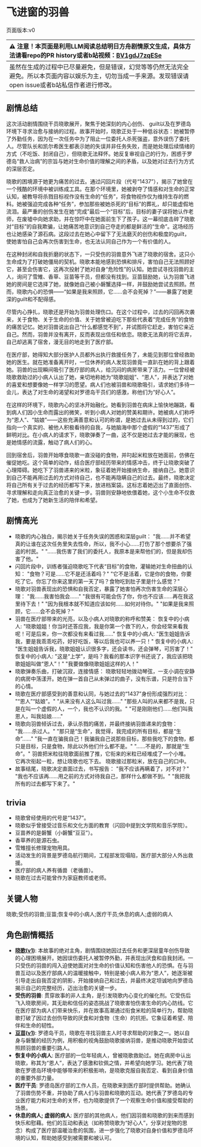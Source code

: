 # 飞进窗的羽兽
页面版本:v0
 

| :warning: 注意！本页面是利用LLM阅读总结明日方舟剧情原文生成，具体方法请看repo的PR history或者b站视频：[BV1gdJ7zqESe](https://www.bilibili.com/video/BV1gdJ7zqESe/)         |
|:----------------------------|
| 虽然在生成的过程中已尽量避免，但是错误，幻觉等等仍然无法完全避免。所以本页面内容以娱乐为主，切勿当成一手来源。发现错误请open issue或者b站私信作者进行修改。|



## 剧情总结
这次活动剧情围绕干员晓歌展开，聚焦于她深刻的内心创伤、 guilt以及在罗德岛环境下寻求治愈与接纳的过程。故事开始时，晓歌正处于一种低谷状态：她被暂停了外勤任务，因为在一次任务中为了阻止一位委托人杀死强盗，意外误伤了委托人。尽管队长和凯尔希医生都表示她的失误并非任务失败，而是她处理后续情绪的方式（不吃饭、封闭自己），但晓歌无法释怀。她反复审视自己的行为，困惑于罗德岛“救人治病”的宗旨与她对生命价值的理解之间的矛盾，以及她对过去行为方式的深层否定。

晓歌的困境源于她更为痛苦的过去。通过闪回片段（代号“1437”），揭示了她曾在一个残酷的环境中被训练成工具。在那个环境里，她被剥夺了情感和对生命的正常认知，被教导将杀戮目标视作没有生命的“任务”，将食物视作仅为维持生存的燃料。她被强迫完成各种“任务”，参加那些被她杀死的“目标”的葬礼，却只能虚假地流泪。最严重的创伤发生在她“完成”最后一个“目标”后，目标的妻子误将她认作老师，在废墟中向她求助，并在惊吓中在她面前生下了孩子。这一幕彻底击碎了晓歌对“目标”的自我欺骗，让她痛苦地意识到自己夺走的都是鲜活的“生命”。这场经历也让她感染了源石病。这段过去在她心中留下了无法磨灭的创伤和极度的guilt，使她害怕自己会再次伤害到生命，也无法认同自己作为一个有价值的人。

在这种封闭和自我折磨的状态下，一只受伤的羽兽意外飞进了晓歌的宿舍。这只小生命成为了打破她僵局的契机。晓歌本能地感到恐惧和排斥，害怕自己无法照顾好它，甚至会伤害它，这再次投射了她对自身“危险性”的认知。她尝试寻找羽兽的主人，询问了雪雉、香草、豆苗等干员，但都没有找到。豆苗鼓励她，认为羽兽飞进她的房间是它选择了她，就像她自己被小磐蟹选择一样，并鼓励她尝试去照顾。然而，晓歌内心的恐惧——“如果是我来照顾，它......会不会死掉？”——暴露了她更深的guilt和不配得感。

尽管内心挣扎，晓歌还是开始为羽兽处理伤口。在这个过程中，过去的闪回再次袭来，关于食物、关于生命的价值、关于她曾被迫吃下那些代表着“完成任务”的食物的痛苦记忆。她对羽兽说出自己“什么都感觉不到”，并试图将它赶走，害怕它亲近自己。然而，羽兽并没有离开，反而表现出信任和依恋。晓歌无法真的将它丢弃，自己却逃离了宿舍，漫无目的地走到了医疗部。

在医疗部，她得知大部分医护人员都外出执行救援任务了，未能见到那位曾经救助她的医生。就在她准备离开时，一位休养的病人发现羽兽竟一直趴在她的背上跟着她。羽兽的出现瞬间吸引了医疗部的病人，给沉闷的病房带来了活力。一位曾经被晓歌救助过的小病人认出了她，亲切地称她为“晓歌姐姐”、“恩人”，并表达了对她的喜爱和想要像她一样学习的愿望。病人们也被羽兽和晓歌吸引，请求她们多待一会儿，表达了对生命的渴望和对罗德岛干员们的感激，称他们为“好心人”。

在这样的环境下，晓歌内心的坚冰开始融化。她看到羽兽在病床上愉快地蹦跳，看到病人们因小生命而露出的微笑，听到小病人对她的赞美和期许。她被病人们称呼为“恩人”、“姑娘”——这些充满善意和认可的称谓，是她过去从未得到过的，它们指向一个真实的、被他人积极看待的自我，与她脑海中那个虚假的“1437”形成了鲜明对比。在小病人的请求下，晓歌弹奏了一曲，这不仅是她过去才能的展现，也是她情感的流露，触动了病人们的心。

回到宿舍后，羽兽开始啄食晓歌一直没碰的食物，并叼起米粒放在她面前，仿佛在催促她吃。这个简单的动作，结合医疗部经历带来的情感冲击，终于让晓歌突破了心理障碍。她吃下了羽兽递来的米粒，象征着她开始接纳生命，接纳自己。她意识到自己不能再用过去的方式对待自己，也不能再隐瞒自己的过去。最终，晓歌决定将自己所有关于过去的经历都写下来，放进档案袋。这标志着她迈出了直面创伤、寻求理解和走向真正治愈的关键一步。羽兽则安静地依偎着她，这个小生命不仅救了她，也成为了她新生活的陪伴和希望。
## 剧情高光
*   晓歌的内心独白，揭示她关于任务失误的困惑和深层guilt：
    "我......并不希望真的让谁在这次任务里失去性命，所以，我不小心......打伤了那个想要杀了强盗的村民。"
    "......我伤害了我们的委托人，我原本是来帮他们的，但是我却伤害了他。"
*   闪回片段中，训练者强迫晓歌吃下代表“目标”的食物，灌输她对生命扭曲的认知：
    "食物？可是......它不是还活着吗？"
    "它不是活着，它是你的食物，你要吃了它。你忘了你来这里的第一天了吗？食物吃到肚子里是什么感觉？"
*   晓歌对羽兽表现出的恐惧和自我否定，暴露了她害怕再次伤害生命的深层心理：
    "我......我害怕我会......"
    "我很有可能会伤了你，你也不应该......再在我这里待下去！"
    "因为我根本就不知道应该如何......如何对待你。"
    "如果是我来照顾，它......会不会死掉？"
*   羽兽在医疗部带来的光亮，以及小病人对晓歌的称呼和赞美：
    恢复中的小病人: "晓歌姐姐！你当时还答应我，我是你第一个救下的人，你会经常来看我呢！可是后来，你一次都没有来看过我......"
    恢复中的小病人: "医生姐姐告诉我，要是我乖乖吃药，好好吃饭，等以后我也可以养一只！"
    恢复中的小病人: "医生姐姐告诉我，晓歌姐姐认识很多字，还会读书，还会弹琴，可厉害了！"
    恢复中的小病人: "这是“上学”，是吗？我看的那本识字书还说了，我应该把晓歌姐姐叫做“恩人”！"
    "我要做像晓歌姐姐这样的人！"
*   晓歌弹奏乐曲，打破沉寂，连接情感：
    晓歌轻轻地拨动琴弦，一支小调在安静的病房中荡漾开。她在弹一首自己从未弹过的曲子，没有乐谱，只是符合当下的心情。
*   晓歌在医疗部感受到的善意和认同，与她过去的“1437”身份形成强烈对比：
    "“恩人”“姑娘”。"
    "从来没有人这么叫过我......"
    "那些人叫的从来都不是我，只是在叫一个虚假的人，一个，我也不认识的我。"
    "可是刚刚他们......他们叫我恩人，叫我姑娘......"
*   晓歌向羽兽倾诉过去，承认杀戮的痛苦，并最终接纳羽兽递来的食物：
    "我......杀过人。"
    "那只是“生命”，我觉得，我完成的所有目标，都是“生命”......"
    "我一直在骗我自己！我骗我自己说那些目标，那些我吃下的食物，都只是目标，只是食物，除此以外他们什么都不是。"
    "......不是的，那就是“生命”。"
    羽兽把米粒往晓歌面前推了推，它衔来的米粒已经堆成了一个小堆。
    它再次衔起一粒，想让晓歌也吃下去。
    晓歌接过那粒米，放在自己的口中。
*   故事结尾，晓歌决定直面过去，书写报告：
    "我不应该再瞒着了，对不对？"
    "我也不应该再......用之前的方式对待我自己，那样什么都做不到。"
    "我把我所有的过去都写下来了。"
## trivia
*   晓歌曾经使用的代号是“1437”。
*   晓歌似乎曾接受过音乐和文化方面的教育（闪回中提到文学院和音乐学院）。
*   豆苗养的是磐蟹（小磐蟹“豆豆”）。
*   香草养的是源石虫。
*   雪雉擅长修理宠物用具。
*   活动发生的背景是罗德岛航行期间，工程部发现塌陷，医疗部大部分人外出救援。
*   医疗部的病人养有循兽（老循兽）。
*   晓歌在过去可能曾作为家庭教师或老师。
## 关键人物
晓歌;受伤的羽兽;豆苗;恢复中的小病人;医疗干员;休息的病人;虚弱的病人
## 角色剧情概括
-   **[晓歌](../char_v3/char_497_ctable.md)([v1](../chars/char_497_ctable.md))**: 本故事的绝对主角，剧情围绕她因过去任务和更深层童年创伤导致的心理困境展开。她因误伤委托人被暂停外勤，并表现出厌食和自我封闭。一只受伤的羽兽的闯入迫使她面对对生命的价值认知和伤害他人的恐惧。在与羽兽互动以及医疗部病人的温暖接触中，特别是被小病人称为“恩人”，她逐渐被引导走出自我否定的阴影，开始接纳自己和过去，并最终决定坦诚地向罗德岛揭示自己的完整经历，迈出治愈的关键一步。
-   **受伤的羽兽**: 贯穿故事的非人主角，是引发晓歌内心变化的催化剂。它受伤后飞入晓歌房间，其无助和信任的姿态挑战了晓歌害怕伤害生命的内心防线。它在医疗部为病人们带来快乐，并在故事高潮通过衔食米粒的简单行为，帮助晓歌打破了因过去创伤导致的厌食和对食物（生命）的抗拒。它象征着希望、陪伴和生命的韧性。
-   **[豆苗](../char_v3/char_452_bstalk.md)([v1](../chars/char_452_bstalk.md))**: 罗德岛干员，晓歌在寻找羽兽主人时寻求帮助的对象之一。她以自身与磐蟹的经历为例，用积极的视角鼓励晓歌接纳羽兽，是推动晓歌开始尝试照顾羽兽的重要引路人。
-   **恢复中的小病人**: 医疗部的一位年轻病人，曾被晓歌救助过。她在病房中认出晓歌，称其为“恩人”，表达了感激和钦佩之情，并希望向她学习。她代表了晓歌在罗德岛环境中能够带来的积极影响，是晓歌克服自我否定、看到自身价值的重要外部力量。
-   **医疗干员**: 罗德岛医疗部的工作人员，在晓歌来到医疗部时提供帮助。她确认了羽兽伤势不重，并协助了病人们与羽兽和晓歌的互动。她代表了罗德岛的专业医疗能力和对生命的关怀，也为晓歌提供了一个观察生命价值和接受帮助的场景。
-   **休息的病人; 虚弱的病人**: 医疗部的其他病人，他们因羽兽和晓歌的到来而感到快乐和慰藉。他们的互动和表达（如称赞晓歌为“好心人”，分享对宠物的思念）构成了医疗部温暖治愈的氛围，进一步强化了晓歌对自身价值和罗德岛环境的认知，帮助她感受到被需要和被认可。